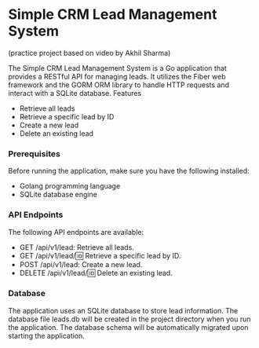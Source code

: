# Simple CRM Lead Management System
(practice project based on video by Akhil Sharma)

The Simple CRM Lead Management System is a Go application that provides a RESTful API for managing leads. It utilizes the Fiber web framework and the GORM ORM library to handle HTTP requests and interact with a SQLite database.
Features

- Retrieve all leads
- Retrieve a specific lead by ID
- Create a new lead
- Delete an existing lead

### Prerequisites

Before running the application, make sure you have the following installed:

- Golang programming language
- SQLite database engine

### API Endpoints

The following API endpoints are available:

- GET /api/v1/lead: Retrieve all leads.
- GET /api/v1/lead/:id: Retrieve a specific lead by ID.
- POST /api/v1/lead: Create a new lead.
- DELETE /api/v1/lead/:id: Delete an existing lead.

### Database

The application uses an SQLite database to store lead information. The database file leads.db will be created in the project directory when you run the application. The database schema will be automatically migrated upon starting the application.
